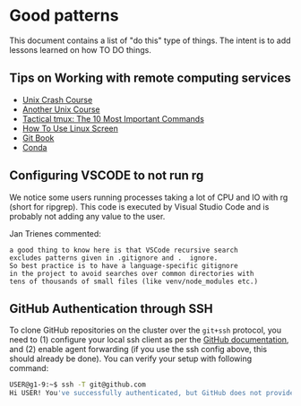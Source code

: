 # Good patterns

This document contains a list of "do this" type of things. The intent is to add lessons learned on how TO DO things.

## Tips on Working with remote computing services

- [Unix Crash Course](https://tildesites.bowdoin.edu/~sbarker/unix/)
- [Another Unix Course](https://www.csoft.net/docs/course.html)
- [Tactical tmux: The 10 Most Important Commands](https://danielmiessler.com/study/tmux/)
- [How To Use Linux Screen](https://linuxize.com/post/how-to-use-linux-screen/)
- [Git Book](https://git-scm.com/book/en/v2)
- [Conda](https://conda.io/projects/conda/en/latest/user-guide/getting-started.html#managing-conda)

## Configuring VSCODE to not run rg

We notice some users running processes taking a lot of CPU and IO with rg (short for ripgrep). This code is executed by Visual Studio Code and is probably not adding any value to the user.

Jan Trienes commented:

``` { .sh }
a good thing to know here is that VSCode recursive search 
excludes patterns given in .gitignore and .  ignore. 
So best practice is to have a language-specific gitignore 
in the project to avoid searches over common directories with 
tens of thousands of small files (like venv/node_modules etc.)
```

## GitHub Authentication through SSH

To clone GitHub repositories on the cluster over the `git+ssh` protocol, you need to (1) configure your local ssh client as per the [GitHub documentation](https://docs.github.com/en/authentication/connecting-to-github-with-ssh), and (2) enable agent forwarding (if you use the ssh config above, this should already be done). You can verify your setup with following command:

```sh
USER@g1-9:~$ ssh -T git@github.com
Hi USER! You've successfully authenticated, but GitHub does not provide shell access.
```

